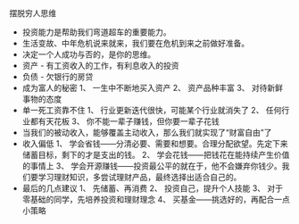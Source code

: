 摆脱穷人思维

- 投资能力是帮助我们弯道超车的重要能力。
- 生活变故、中年危机说来就来，我们要在危机到来之前做好准备。
- 决定一个人成功与否的，是你的思维。
- 资产
        - 有工资收入的工作，有利息收入的投资
- 负债
        - 欠银行的房贷
- 成为富人的秘密
1、 一生中不断地买入资产
2、 资产品种丰富
3、 对待新鲜事物的态度
- 单一死工资靠不住
1、 行业更新迭代很快，可能某个行业就消失了
2、 任何行业都有天花板
3、 你不能一辈子赚钱，但你要一辈子花钱
- 当我们的被动收入，能够覆盖主动收入，那么我们就实现了“财富自由”了
- 收入偏低
1、 学会省钱——分清必要、需要和想要。合理分配欲望。先定下来储蓄目标，剩下的才是支出的钱。
2、 学会花钱——把钱花在能持续产生价值的事情上
3、 学会开源赚钱——投资最公平的就在于，他不会嫌弃你钱少。我们要学习理财知识，多尝试理财产品，最终选择出适合自己的。
- 最后的几点建议
1、 先储蓄、再消费
2、 投资自己，提升个人技能
3、 对于零基础的同学，先培养投资和理财理念
4、 买基金——挑选好的，再配合一点小策略
